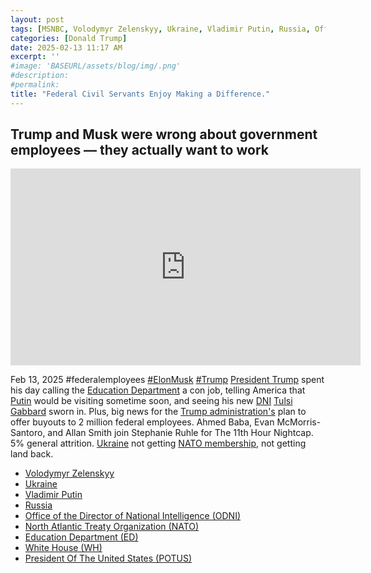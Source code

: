 ```yaml
---
layout: post
tags: [MSNBC, Volodymyr Zelenskyy, Ukraine, Vladimir Putin, Russia, Office of the Director of National Intelligence (ODNI), North Atlantic Treaty Organization (NATO), Education Department (ED), White House (WH), President Of The United States (POTUS), politics]
categories: [Donald Trump]
date: 2025-02-13 11:17 AM
excerpt: ''
#image: 'BASEURL/assets/blog/img/.png'
#description:
#permalink:
title: "Federal Civil Servants Enjoy Making a Difference."
---
```



## Trump and Musk were wrong about government employees — they actually want to work

<iframe width="560" height="315" src="https://www.youtube.com/embed/kF1Dunfk_ko?si=7-C_fWbHM7cxwWdh" title="YouTube video player" frameborder="0" allow="accelerometer; autoplay; clipboard-write; encrypted-media; gyroscope; picture-in-picture; web-share" referrerpolicy="strict-origin-when-cross-origin" allowfullscreen></iframe>

Feb 13, 2025  #federalemployees [#ElonMusk](https://x.com/,elonmusk/) [#Trump](https://www.whitehouse.gov/)
[President Trump](https://www.whitehouse.gov/) spent his day calling the [Education Department](https://www.ed.gov/) a con job, telling America that [Putin](http://kremlin.ru/) would be visiting sometime soon, and seeing his new [DNI](https://dni.gov/) [Tulsi Gabbard]() sworn in. Plus, big news for the [Trump administration's](https://www.whitehouse.gov/) plan to offer buyouts to 2 million federal employees. Ahmed Baba, Evan McMorris-Santoro, and Allan Smith join Stephanie Ruhle for The 11th Hour Nightcap.
5% general attrition. [Ukraine](https://www.gov.ua/) not getting [NATO membership](https://www.nato.int/), not getting land back. 

- [Volodymyr Zelenskyy](https://www.president.gov.ua/)
- [Ukraine](https://www.gov.ua/)
- [Vladimir Putin](http://kremlin.ru/)
- [Russia](http://government.ru/)
- [Office of the Director of National Intelligence (ODNI)](https://www.dni.gov/)
- [North Atlantic Treaty Organization (NATO)](https://www.nato.int/)
- [Education Department (ED)](https://www.ed.gov/)
- [White House (WH)](https://www.whitehouse.gov/)
- [President Of The United States (POTUS)](https://www.whitehouse.gov/)